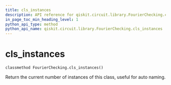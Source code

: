 ```yaml
---
title: cls_instances
description: API reference for qiskit.circuit.library.FourierChecking.cls_instances
in_page_toc_min_heading_level: 1
python_api_type: method
python_api_name: qiskit.circuit.library.FourierChecking.cls_instances
---
```


# cls\_instances

<span id="qiskit.circuit.library.FourierChecking.cls_instances" />

`classmethod FourierChecking.cls_instances()`

Return the current number of instances of this class, useful for auto naming.

